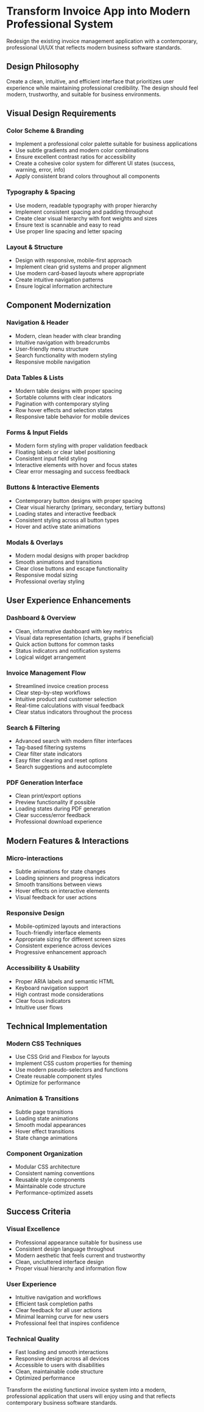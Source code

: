 # Transform Invoice App into Modern Professional System

Redesign the existing invoice management application with a contemporary, professional UI/UX that reflects modern business software standards.

## Design Philosophy

Create a clean, intuitive, and efficient interface that prioritizes user experience while maintaining professional credibility. The design should feel modern, trustworthy, and suitable for business environments.

## Visual Design Requirements

### Color Scheme & Branding

- Implement a professional color palette suitable for business applications
- Use subtle gradients and modern color combinations
- Ensure excellent contrast ratios for accessibility
- Create a cohesive color system for different UI states (success, warning, error, info)
- Apply consistent brand colors throughout all components

### Typography & Spacing

- Use modern, readable typography with proper hierarchy
- Implement consistent spacing and padding throughout
- Create clear visual hierarchy with font weights and sizes
- Ensure text is scannable and easy to read
- Use proper line spacing and letter spacing

### Layout & Structure

- Design with responsive, mobile-first approach
- Implement clean grid systems and proper alignment
- Use modern card-based layouts where appropriate
- Create intuitive navigation patterns
- Ensure logical information architecture

## Component Modernization

### Navigation & Header

- Modern, clean header with clear branding
- Intuitive navigation with breadcrumbs
- User-friendly menu structure
- Search functionality with modern styling
- Responsive mobile navigation

### Data Tables & Lists

- Modern table designs with proper spacing
- Sortable columns with clear indicators
- Pagination with contemporary styling
- Row hover effects and selection states
- Responsive table behavior for mobile devices

### Forms & Input Fields

- Modern form styling with proper validation feedback
- Floating labels or clear label positioning
- Consistent input field styling
- Interactive elements with hover and focus states
- Clear error messaging and success feedback

### Buttons & Interactive Elements

- Contemporary button designs with proper spacing
- Clear visual hierarchy (primary, secondary, tertiary buttons)
- Loading states and interactive feedback
- Consistent styling across all button types
- Hover and active state animations

### Modals & Overlays

- Modern modal designs with proper backdrop
- Smooth animations and transitions
- Clear close buttons and escape functionality
- Responsive modal sizing
- Professional overlay styling

## User Experience Enhancements

### Dashboard & Overview

- Clean, informative dashboard with key metrics
- Visual data representation (charts, graphs if beneficial)
- Quick action buttons for common tasks
- Status indicators and notification systems
- Logical widget arrangement

### Invoice Management Flow

- Streamlined invoice creation process
- Clear step-by-step workflows
- Intuitive product and customer selection
- Real-time calculations with visual feedback
- Clear status indicators throughout the process

### Search & Filtering

- Advanced search with modern filter interfaces
- Tag-based filtering systems
- Clear filter state indicators
- Easy filter clearing and reset options
- Search suggestions and autocomplete

### PDF Generation Interface

- Clean print/export options
- Preview functionality if possible
- Loading states during PDF generation
- Clear success/error feedback
- Professional download experience

## Modern Features & Interactions

### Micro-interactions

- Subtle animations for state changes
- Loading spinners and progress indicators
- Smooth transitions between views
- Hover effects on interactive elements
- Visual feedback for user actions

### Responsive Design

- Mobile-optimized layouts and interactions
- Touch-friendly interface elements
- Appropriate sizing for different screen sizes
- Consistent experience across devices
- Progressive enhancement approach

### Accessibility & Usability

- Proper ARIA labels and semantic HTML
- Keyboard navigation support
- High contrast mode considerations
- Clear focus indicators
- Intuitive user flows

## Technical Implementation

### Modern CSS Techniques

- Use CSS Grid and Flexbox for layouts
- Implement CSS custom properties for theming
- Use modern pseudo-selectors and functions
- Create reusable component styles
- Optimize for performance

### Animation & Transitions

- Subtle page transitions
- Loading state animations
- Smooth modal appearances
- Hover effect transitions
- State change animations

### Component Organization

- Modular CSS architecture
- Consistent naming conventions
- Reusable style components
- Maintainable code structure
- Performance-optimized assets

## Success Criteria

### Visual Excellence

- Professional appearance suitable for business use
- Consistent design language throughout
- Modern aesthetic that feels current and trustworthy
- Clean, uncluttered interface design
- Proper visual hierarchy and information flow

### User Experience

- Intuitive navigation and workflows
- Efficient task completion paths
- Clear feedback for all user actions
- Minimal learning curve for new users
- Professional feel that inspires confidence

### Technical Quality

- Fast loading and smooth interactions
- Responsive design across all devices
- Accessible to users with disabilities
- Clean, maintainable code structure
- Optimized performance

Transform the existing functional invoice system into a modern, professional application that users will enjoy using and that reflects contemporary business software standards.
